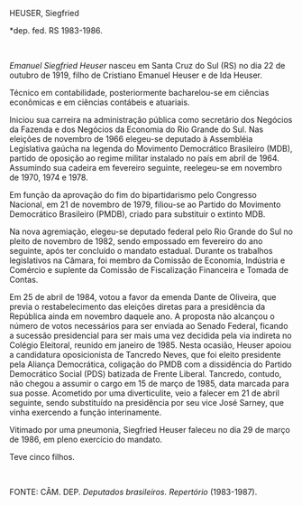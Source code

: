 HEUSER, Siegfried

\*dep. fed. RS 1983-1986.

 

*Emanuel Siegfried Heuser* nasceu em Santa Cruz do Sul (RS) no dia 22 de
outubro de 1919, filho de Cristiano Emanuel Heuser e de Ida Heuser.

Técnico em contabilidade, posteriormente bacharelou-se em ciências
econômicas e em ciências contábeis e atuariais.

Iniciou sua carreira na administração pública como secretário dos
Negócios da Fazenda e dos Negócios da Economia do Rio Grande do Sul. Nas
eleições de novembro de 1966 elegeu-se deputado à Assembléia Legislativa
gaúcha na legenda do Movimento Democrático Brasileiro (MDB), partido de
oposição ao regime militar instalado no país em abril de 1964. Assumindo
sua cadeira em fevereiro seguinte, reelegeu-se em novembro de 1970, 1974
e 1978.

Em função da aprovação do fim do bipartidarismo pelo Congresso Nacional,
em 21 de novembro de 1979, filiou-se ao Partido do Movimento Democrático
Brasileiro (PMDB), criado para substituir o extinto MDB.

Na nova agremiação, elegeu-se deputado federal pelo Rio Grande do Sul no
pleito de novembro de 1982, sendo empossado em fevereiro do ano
seguinte, após ter concluído o mandato estadual. Durante os trabalhos
legislativos na Câmara, foi membro da Comissão de Economia, Indústria e
Comércio e suplente da Comissão de Fiscalização Financeira e Tomada de
Contas.

Em 25 de abril de 1984, votou a favor da emenda Dante de Oliveira, que
previa o restabelecimento das eleições diretas para a presidência da
República ainda em novembro daquele ano. A proposta não alcançou o
número de votos necessários para ser enviada ao Senado Federal, ficando
a sucessão presidencial para ser mais uma vez decidida pela via indireta
no Colégio Eleitoral, reunido em janeiro de 1985. Nesta ocasião, Heuser
apoiou a candidatura oposicionista de Tancredo Neves, que foi eleito
presidente pela Aliança Democrática, coligação do PMDB com a dissidência
do Partido Democrático Social (PDS) batizada de Frente Liberal.
Tancredo, contudo, não chegou a assumir o cargo em 15 de março de 1985,
data marcada para sua posse. Acometido por uma diverticulite, veio a
falecer em 21 de abril seguinte, sendo substituído na presidência por
seu vice José Sarney, que vinha exercendo a função interinamente.

Vitimado por uma pneumonia, Siegfried Heuser faleceu no dia 29 de março
de 1986, em pleno exercício do mandato.

Teve cinco filhos.

 

FONTE: CÂM. DEP. *Deputados brasileiros. Repertório* (1983-1987).

 
